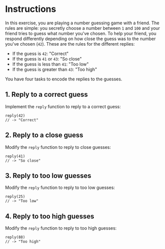 # Instructions

In this exercise, you are playing a number guessing game with a friend. The rules are simple: you secretly choose a number between `1` and `100` and your friend tries to guess what number you've chosen. To help your friend, you respond differently depending on how close the guess was to the number you've chosen (`42`). These are the rules for the different replies:

- If the guess is `42`: "Correct"
- If the guess is `41` or `43`: "So close"
- If the guess is less than `41`: "Too low"
- If the guess is greater than `43`: "Too high"

You have four tasks to encode the replies to the guesses.

## 1. Reply to a correct guess

Implement the `reply` function to reply to a correct guess:

```gleam
reply(42)
// -> "Correct"
```

## 2. Reply to a close guess

Modify the `reply` function to reply to close guesses:

```gleam
reply(41)
// -> "So close"
```

## 3. Reply to too low guesses

Modify the `reply` function to reply to too low guesses:

```gleam
reply(25)
// -> "Too low"
```

## 4. Reply to too high guesses

Modify the `reply` function to reply to too high guesses:

```gleam
reply(88)
// -> "Too high"
```
